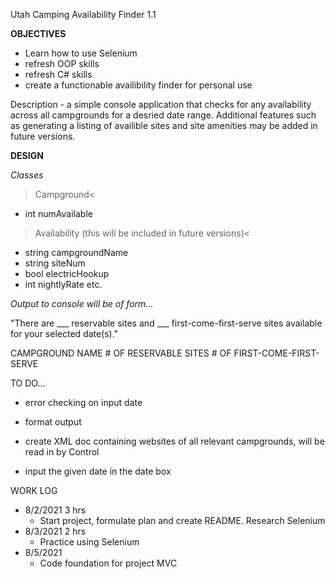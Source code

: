 Utah Camping Availability Finder 1.1

**OBJECTIVES**
- Learn how to use Selenium
- refresh OOP skills
- refresh C# skills
- create a functionable availibility finder for personal use

Description - a simple console application that checks for any availability across all campgrounds for
a desried date range. Additional features such as generating a listing of availible sites and site amenities
may be added in future versions.

**DESIGN**

*Classes*
>Campground< 
- int numAvailable

> Availability (this will be included in future versions)<
- string campgroundName
- string siteNum
- bool electricHookup
- int nightlyRate
etc.

*Output to console will be of form...*

"There are ___ reservable sites and ___ first-come-first-serve sites available for your selected date(s)."

CAMPGROUND NAME     # OF RESERVABLE SITES     # OF FIRST-COME-FIRST-SERVE


TO DO...
- error checking on input date
- format output
- create XML doc containing websites of all relevant campgrounds, will be read in by Control

- input the given date in the date box


WORK LOG

- 8/2/2021  3 hrs
	- Start project, formulate plan and create README. Research Selenium
- 8/3/2021  2 hrs
	- Practice using Selenium
- 8/5/2021
	- Code foundation for project MVC
